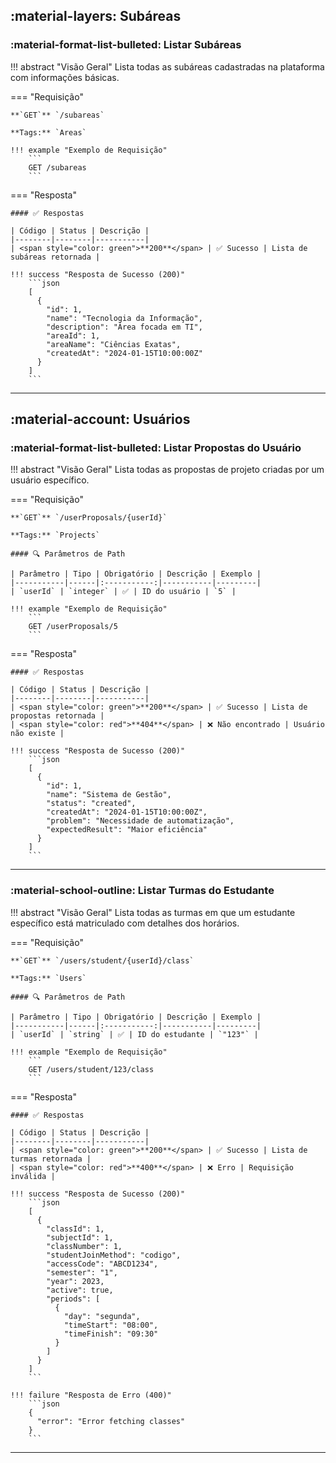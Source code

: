 ## :material-layers: Subáreas

### :material-format-list-bulleted: Listar Subáreas

!!! abstract "Visão Geral"
Lista todas as subáreas cadastradas na plataforma com informações básicas.

=== "Requisição"

    **`GET`** `/subareas`

    **Tags:** `Areas`

    !!! example "Exemplo de Requisição"
        ```
        GET /subareas
        ```

=== "Resposta"

    #### ✅ Respostas

    | Código | Status | Descrição |
    |--------|--------|-----------|
    | <span style="color: green">**200**</span> | ✅ Sucesso | Lista de subáreas retornada |

    !!! success "Resposta de Sucesso (200)"
        ```json
        [
          {
            "id": 1,
            "name": "Tecnologia da Informação",
            "description": "Área focada em TI",
            "areaId": 1,
            "areaName": "Ciências Exatas",
            "createdAt": "2024-01-15T10:00:00Z"
          }
        ]
        ```

---

## :material-account: Usuários

### :material-format-list-bulleted: Listar Propostas do Usuário

!!! abstract "Visão Geral"
Lista todas as propostas de projeto criadas por um usuário específico.

=== "Requisição"

    **`GET`** `/userProposals/{userId}`

    **Tags:** `Projects`

    #### 🔍 Parâmetros de Path

    | Parâmetro | Tipo | Obrigatório | Descrição | Exemplo |
    |-----------|------|:-----------:|-----------|---------|
    | `userId` | `integer` | ✅ | ID do usuário | `5` |

    !!! example "Exemplo de Requisição"
        ```
        GET /userProposals/5
        ```

=== "Resposta"

    #### ✅ Respostas

    | Código | Status | Descrição |
    |--------|--------|-----------|
    | <span style="color: green">**200**</span> | ✅ Sucesso | Lista de propostas retornada |
    | <span style="color: red">**404**</span> | ❌ Não encontrado | Usuário não existe |

    !!! success "Resposta de Sucesso (200)"
        ```json
        [
          {
            "id": 1,
            "name": "Sistema de Gestão",
            "status": "created",
            "createdAt": "2024-01-15T10:00:00Z",
            "problem": "Necessidade de automatização",
            "expectedResult": "Maior eficiência"
          }
        ]
        ```

---

### :material-school-outline: Listar Turmas do Estudante

!!! abstract "Visão Geral"
Lista todas as turmas em que um estudante específico está matriculado com detalhes dos horários.

=== "Requisição"

    **`GET`** `/users/student/{userId}/class`

    **Tags:** `Users`

    #### 🔍 Parâmetros de Path

    | Parâmetro | Tipo | Obrigatório | Descrição | Exemplo |
    |-----------|------|:-----------:|-----------|---------|
    | `userId` | `string` | ✅ | ID do estudante | `"123"` |

    !!! example "Exemplo de Requisição"
        ```
        GET /users/student/123/class
        ```

=== "Resposta"

    #### ✅ Respostas

    | Código | Status | Descrição |
    |--------|--------|-----------|
    | <span style="color: green">**200**</span> | ✅ Sucesso | Lista de turmas retornada |
    | <span style="color: red">**400**</span> | ❌ Erro | Requisição inválida |

    !!! success "Resposta de Sucesso (200)"
        ```json
        [
          {
            "classId": 1,
            "subjectId": 1,
            "classNumber": 1,
            "studentJoinMethod": "codigo",
            "accessCode": "ABCD1234",
            "semester": "1",
            "year": 2023,
            "active": true,
            "periods": [
              {
                "day": "segunda",
                "timeStart": "08:00",
                "timeFinish": "09:30"
              }
            ]
          }
        ]
        ```

    !!! failure "Resposta de Erro (400)"
        ```json
        {
          "error": "Error fetching classes"
        }
        ```

---
